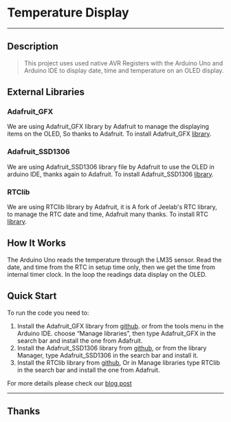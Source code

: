 # Temperature Display
----
## Description

> This project uses used native AVR Registers with the Arduino Uno and Arduino IDE to display date, time and temperature on an OLED display.

## External Libraries

### Adafruit_GFX
We are using Adafruit_GFX library by Adafruit to manage the displaying items on the OLED, So thanks to Adafruit. To install Adafruit_GFX [library](https://github.com/adafruit/Adafruit-GFX-Library).

### Adafruit_SSD1306
We are using Adafruit_SSD1306 library file by Adafruit to use the OLED in arduino IDE, thanks again to Adafruit. To install Adafruit_SSD1306 [library](https://github.com/adafruit/Adafruit_SSD1306).

### RTClib
We are using RTClib library by Adafruit, it is A fork of Jeelab's RTC library, to manage the RTC date and time, Adafruit many thanks. To install RTC [library](https://github.com/adafruit/RTClib).

## How It Works

The Arduino Uno reads the temperature through the LM35 sensor. Read the date, and time from the RTC in setup time only, then we get the time from internal timer clock. In the loop the readings data display on the OLED.
   
## Quick Start

To run the code you need to:

 1. Install the Adafruit_GFX library from [github](https://github.com/adafruit/Adafruit-GFX-Library). or from the tools menu in the Arduino IDE. choose “Manage libraries”, then type Adafruit_GFX in the search bar and install the one from Adafruit.
 2. Install the Adafruit_SSD1306 library from [github](https://github.com/adafruit/Adafruit_SSD1306), or from the library Manager, type Adafruit_SSD1306 in the search bar and install it.
 3.	Install the RTClib library from [github](https://github.com/adafruit/RTClib), Or in Manage libraries type RTClib in the search bar and install the one from Adafruit.

For more details please check our [blog post](https://www.the-diy-life.co/2019/09/03/temperature-display/)

----
## Thanks
